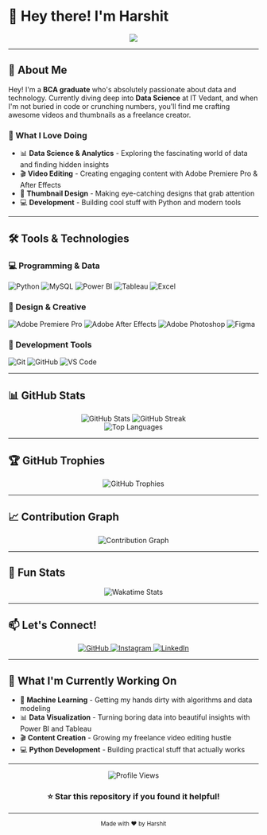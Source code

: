 # 👋 Hey there! I'm Harshit

<div align="center">
  <img src="https://readme-typing-svg.vercel.app/?lines=BCA+Graduate+%7C+Data+Science+Learner+%7C+Freelancer;Video+Editor+%7C+Thumbnail+Designer+%7C+Developer;Machine+Learning+%7C+Python+%7C+Power+BI&center=true&width=500&height=50">
</div>

---

## 🚀 About Me

Hey! I'm a **BCA graduate** who's absolutely passionate about data and technology. Currently diving deep into **Data Science** at IT Vedant, and when I'm not buried in code or crunching numbers, you'll find me crafting awesome videos and thumbnails as a freelance creator.

### 🎯 What I Love Doing
- 📊 **Data Science & Analytics** - Exploring the fascinating world of data and finding hidden insights
- 🎬 **Video Editing** - Creating engaging content with Adobe Premiere Pro & After Effects
- 🎨 **Thumbnail Design** - Making eye-catching designs that grab attention
- 💻 **Development** - Building cool stuff with Python and modern tools

---

## 🛠️ Tools & Technologies

### 💻 Programming & Data
![Python](https://img.shields.io/badge/Python-3776AB?style=for-the-badge&logo=python&logoColor=white)
![MySQL](https://img.shields.io/badge/MySQL-4479A1?style=for-the-badge&logo=mysql&logoColor=white)
![Power BI](https://img.shields.io/badge/Power_BI-F2C811?style=for-the-badge&logo=power-bi&logoColor=black)
![Tableau](https://img.shields.io/badge/Tableau-E97627?style=for-the-badge&logo=tableau&logoColor=white)
![Excel](https://img.shields.io/badge/Excel-217346?style=for-the-badge&logo=microsoft-excel&logoColor=white)

### 🎨 Design & Creative
![Adobe Premiere Pro](https://img.shields.io/badge/Adobe_Premiere_Pro-9999FF?style=for-the-badge&logo=adobe-premiere-pro&logoColor=white)
![Adobe After Effects](https://img.shields.io/badge/Adobe_After_Effects-9999FF?style=for-the-badge&logo=adobe-after-effects&logoColor=white)
![Adobe Photoshop](https://img.shields.io/badge/Adobe_Photoshop-31A8FF?style=for-the-badge&logo=adobe-photoshop&logoColor=white)
![Figma](https://img.shields.io/badge/Figma-F24E1E?style=for-the-badge&logo=figma&logoColor=white)

### 🔧 Development Tools
![Git](https://img.shields.io/badge/Git-F05032?style=for-the-badge&logo=git&logoColor=white)
![GitHub](https://img.shields.io/badge/GitHub-100000?style=for-the-badge&logo=github&logoColor=white)
![VS Code](https://img.shields.io/badge/VS_Code-007ACC?style=for-the-badge&logo=visual-studio-code&logoColor=white)

---

## 📊 GitHub Stats

<div align="center">
  <img src="https://github-readme-stats.vercel.app/api?username=StanicX&show_icons=true&theme=radical" alt="GitHub Stats" />
  <img src="https://github-readme-streak-stats.herokuapp.com/?user=StanicX&theme=radical" alt="GitHub Streak" />
</div>

<div align="center">
  <img src="https://github-readme-stats.vercel.app/api/top-langs/?username=StanicX&layout=compact&theme=radical" alt="Top Languages" />
</div>

---

## 🏆 GitHub Trophies

<div align="center">
  <img src="https://github-profile-trophy.vercel.app/?username=StanicX&theme=radical&no-frame=false&no-bg=true&margin-w=4" alt="GitHub Trophies" />
</div>

---

## 📈 Contribution Graph

<div align="center">
  <img src="https://github-readme-activity-graph.vercel.app/graph?username=StanicX&theme=radical" alt="Contribution Graph" />
</div>

---

## 🌟 Fun Stats

<div align="center">
  <img src="https://github-readme-stats.vercel.app/api/wakatime?username=StanicX&theme=radical" alt="Wakatime Stats" />
</div>

---

## 📫 Let's Connect!

<div align="center">
  <a href="https://github.com/StanicX" target="_blank">
    <img src="https://img.shields.io/badge/GitHub-100000?style=for-the-badge&logo=github&logoColor=white" alt="GitHub" />
  </a>
  <a href="https://instagram.com/stanicx" target="_blank">
    <img src="https://img.shields.io/badge/Instagram-E4405F?style=for-the-badge&logo=instagram&logoColor=white" alt="Instagram" />
  </a>
  <a href="https://linkedin.com/in/stanicx" target="_blank">
    <img src="https://img.shields.io/badge/LinkedIn-0077B5?style=for-the-badge&logo=linkedin&logoColor=white" alt="LinkedIn" />
  </a>
</div>

---

## 🎯 What I'm Currently Working On

- 🔬 **Machine Learning** - Getting my hands dirty with algorithms and data modeling
- 📊 **Data Visualization** - Turning boring data into beautiful insights with Power BI and Tableau
- 🎬 **Content Creation** - Growing my freelance video editing hustle
- 💻 **Python Development** - Building practical stuff that actually works

---

<div align="center">
  <img src="https://komarev.com/ghpvc/?username=StanicX&style=flat-square&color=blue" alt="Profile Views" />
  
  ### ⭐ Star this repository if you found it helpful!
</div>

---

<div align="center">
  <sub>Made with ❤️ by Harshit</sub>
</div> 